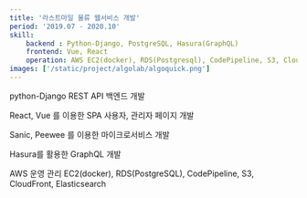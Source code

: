 ```yaml
---
title: '라스트마일 물류 웹서비스 개발'
period: '2019.07 - 2020.10'
skill:
    backend : Python-Django, PostgreSQL, Hasura(GraphQL)
    frontend: Vue, React    
    operation: AWS EC2(docker), RDS(Postgresql), CodePipeline, S3, CloudFront, ELK
images: ['/static/project/algolab/algoquick.png']
---
```

python-Django REST API 백엔드 개발

React, Vue 를 이용한 SPA 사용자, 관리자 페이지 개발

Sanic, Peewee 를 이용한 마이크로서비스 개발

Hasura를 활용한 GraphQL 개발

AWS 운영 관리 EC2(docker), RDS(PostgreSQL), CodePipeline, S3, CloudFront, Elasticsearch

